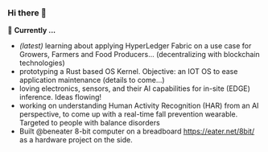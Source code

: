 ### Hi there 👋

🌱 **Currently ...**
* *(latest)* learning about applying HyperLedger Fabric on a use case for Growers, Farmers and Food Producers... (decentralizing with blockchain technologies)
* prototyping a Rust based OS Kernel. Objective: an IOT OS to ease application maintenance (details to come...)
* loving electronics, sensors, and their AI capabilities for in-site (EDGE) inference. Ideas flowing!
* working on understanding Human Activity Recognition (HAR) from an AI perspective, to come up with a real-time fall prevention wearable. Targeted to people with balance disorders
* Built @beneater 8-bit computer on a breadboard https://eater.net/8bit/ as a hardware project on the side.
